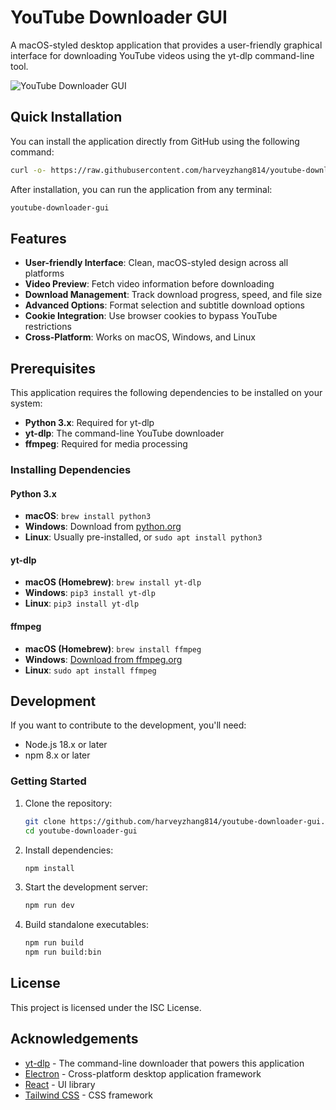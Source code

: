 # YouTube Downloader GUI

A macOS-styled desktop application that provides a user-friendly graphical interface for downloading YouTube videos using the yt-dlp command-line tool.

![YouTube Downloader GUI](https://via.placeholder.com/800x500.png?text=YouTube+Downloader+GUI)

## Quick Installation

You can install the application directly from GitHub using the following command:

```bash
curl -o- https://raw.githubusercontent.com/harveyzhang814/youtube-downloader-gui/main/install.sh | bash
```

After installation, you can run the application from any terminal:

```bash
youtube-downloader-gui
```

## Features

- **User-friendly Interface**: Clean, macOS-styled design across all platforms
- **Video Preview**: Fetch video information before downloading
- **Download Management**: Track download progress, speed, and file size
- **Advanced Options**: Format selection and subtitle download options
- **Cookie Integration**: Use browser cookies to bypass YouTube restrictions
- **Cross-Platform**: Works on macOS, Windows, and Linux

## Prerequisites

This application requires the following dependencies to be installed on your system:

- **Python 3.x**: Required for yt-dlp
- **yt-dlp**: The command-line YouTube downloader
- **ffmpeg**: Required for media processing

### Installing Dependencies

#### Python 3.x

- **macOS**: `brew install python3`
- **Windows**: Download from [python.org](https://www.python.org/downloads/)
- **Linux**: Usually pre-installed, or `sudo apt install python3`

#### yt-dlp

- **macOS (Homebrew)**: `brew install yt-dlp`
- **Windows**: `pip3 install yt-dlp`
- **Linux**: `pip3 install yt-dlp`

#### ffmpeg

- **macOS (Homebrew)**: `brew install ffmpeg`
- **Windows**: [Download from ffmpeg.org](https://ffmpeg.org/download.html)
- **Linux**: `sudo apt install ffmpeg`

## Development

If you want to contribute to the development, you'll need:

- Node.js 18.x or later
- npm 8.x or later

### Getting Started

1. Clone the repository:
   ```bash
   git clone https://github.com/harveyzhang814/youtube-downloader-gui.git
   cd youtube-downloader-gui
   ```

2. Install dependencies:
   ```bash
   npm install
   ```

3. Start the development server:
   ```bash
   npm run dev
   ```

4. Build standalone executables:
   ```bash
   npm run build
   npm run build:bin
   ```

## License

This project is licensed under the ISC License.

## Acknowledgements

- [yt-dlp](https://github.com/yt-dlp/yt-dlp) - The command-line downloader that powers this application
- [Electron](https://electronjs.org) - Cross-platform desktop application framework
- [React](https://reactjs.org) - UI library
- [Tailwind CSS](https://tailwindcss.com) - CSS framework
